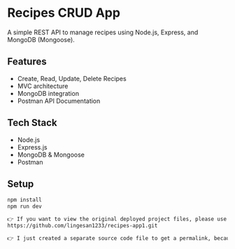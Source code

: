 # Recipes CRUD App

A simple REST API to manage recipes using Node.js, Express, and MongoDB (Mongoose).

## Features

- Create, Read, Update, Delete Recipes
- MVC architecture
- MongoDB integration
- Postman API Documentation

## Tech Stack

- Node.js
- Express.js
- MongoDB & Mongoose
- Postman

## Setup

```bash
npm install
npm run dev

👉 If you want to view the original deployed project files, please use the following GitHub link to clone the repository:
https://github.com/lingesan1233/recipes-app1.git

👉 I just created a separate source code file to get a permalink, because I couldn’t get one from the main code.